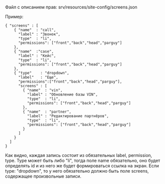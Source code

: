 Файл с описанием прав: srv/resources/site-config/screens.json

Пример:

~~~
{ "screens" : [
    { "name"  : "call",
      "label" : "Звонок",
      "type"  : "li",
      "permissions": ["front","back","head","parguy"]
    },
    { "name"  :"case",
      "label" : "Кейс",
      "type"  : "li",
      "permissions": ["front","back","head","parguy"]
    },
    { "type"    : "dropdown",
      "label"   : "Еще",
      "permissions":["front","back","head","parguy"],
      "screens" : [
        { "name"  : "vin",
          "label" : "Обновление базы VIN",
          "type"  : "li",
          "permissions": ["front","back","head","parguy"]
        },
        { "name"  : "partner",
          "label" : "Редактирование партнёров",
          "type"  : "li",
          "permissions": ["front","back","head","parguy"]
        }
      ]
    }
  ]
}
~~~

Как видно, каждая запись состоит из обязательных label, permission, type.
Type может быть либо "li", тогда поле name обязательно, оно будет определять id и из него же будет формироваться ссылка на экран.
Если type: "dropdown", то у него обязательно должно быть поле screens,  содержащее произвольные записи.